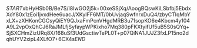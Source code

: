 $START$xbHyHSb0B/Be7S/I8IwGO2j5k+00xeSSjXq/AoogBQswKiLSbfbj5EbdxXoY80x1zEoi1jvxdHee6uacJ/XKyIFF6MT/0bUvjaqSwfnrxDuQ4/zbyCTIqMbYxLX+zXHKonCGCsyQiEY9QJxaFmPcnVHgdMRB3u71sopKO6e4Kbcm4y104A9L2vpOxQhCJ6RaJMLfjSyfaypWPKixho7Mq380pFKXtyifUf5uB5S0sQYq+SjSXCHmZizURq8X/168uSf3UdGsctiwTePL0T+p07QiNA1JUJZ3fxLP15no2dqhUYV2xipL4XLfO7+6CX4s$END$